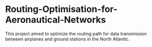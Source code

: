 # Routing-Optimisation-for-Aeronautical-Networks
This project aimed to optimize the routing path for data transmission between airplanes and ground stations in the North Atlantic.
